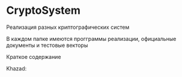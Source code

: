 # CryptoSystem
Реализация разных криптографических систем

В каждом папке имеются прогграммы реализации, официальные документы и тестовые векторы

Краткое содержание 

Khazad: 

